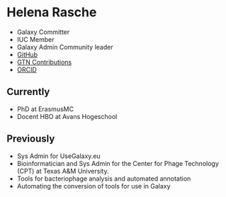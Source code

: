 # Helena Rasche

- Galaxy Committer
- IUC Member
- Galaxy Admin Community leader
- [GitHub](https://github.com/hexylena)
- [GTN Contributions](https://training.galaxyproject.org/training-material/hall-of-fame/hexylena/)
- [ORCID](https://orcid.org/0000-0001-9760-8992)

## Currently

- PhD at ErasmusMC
- Docent HBO at Avans Hogeschool

## Previously


- Sys Admin for UseGalaxy.eu
- Bioinformatician and Sys Admin for the Center for Phage Technology (CPT) at Texas A&M University.
- Tools for bacteriophage analysis and automated annotation
- Automating the conversion of tools for use in Galaxy
